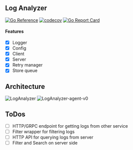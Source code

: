 ## Log Analyzer

[![Go Reference](https://pkg.go.dev/badge/github.com/itzmanish/go-loganalyzer.svg)](https://pkg.go.dev/github.com/itzmanish/go-loganalyzer) [![codecov](https://codecov.io/gh/itzmanish/go-loganalyzer/branch/master/graph/badge.svg?token=7434KW1MLY)](https://codecov.io/gh/itzmanish/go-loganalyzer) [![Go Report Card](https://goreportcard.com/badge/github.com/itzmanish/go-loganalyzer)](https://goreportcard.com/report/github.com/itzmanish/go-loganalyzer)

#### Features

- [x] Logger
- [x] Config
- [x] Client
- [x] Server
- [x] Retry manager
- [x] Store queue

## Architecture
![LogAnalyzer](https://user-images.githubusercontent.com/12438068/123430818-3e56c380-d5e6-11eb-9020-83b00984deea.png)
![LogAnalyzer-agent-v0](https://user-images.githubusercontent.com/12438068/123430891-4f073980-d5e6-11eb-8b7c-ead15c3adf8f.png)

## ToDos

- [ ] HTTP/GRPC endpoint for getting logs from other service
- [ ] Filter wrapper for filtering logs
- [ ] HTTP API for querying logs from server
- [ ] Filter and Search on server side
